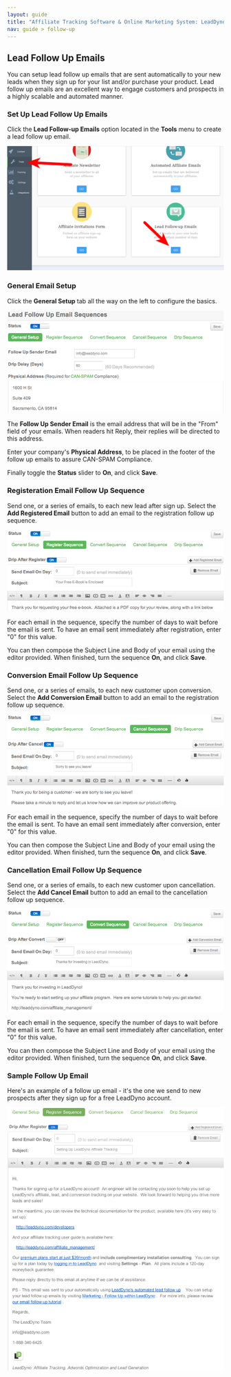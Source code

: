 ```yaml
---
layout: guide
title: "Affiliate Tracking Software & Online Marketing System: LeadDyno"
nav: guide > follow-up
---
```


## Lead Follow Up Emails

You can setup lead follow up emails that are sent automatically to your new leads when they sign up for your list and/or 
purchase your product.  Lead follow up emails are an excellent way to engage customers and prospects in a highly 
scalable and automated manner.

### Set Up Lead Follow Up Emails

Click the **Lead Follow-up Emails** option located in the **Tools** menu to create a lead follow up email.

![Settings](img/Follow-Up-Email-System.png)

### General Email Setup

Click the **General Setup** tab all the way on the left to configure the basics.

![Settings](img/Lead-Follow-Up-Email-Settings.png)

The **Follow Up Sender Email** is the email address that will be in the "From" field of your emails. When readers hit Reply, their replies will be directed to this address.

Enter your company's **Physical Address**, to be placed in the footer of the follow up emails to assure CAN-SPAM Compliance.

Finally toggle the **Status** slider to **On**, and click **Save**.

### Registeration Email Follow Up Sequence

Send one, or a series of emails, to each new lead after sign up.  Select the **Add Registered Email** button to add an email to the registration follow up sequence.

![Settings](img/New-Lead-Follw-Up-Email-Sequence.png)

For each email in the sequence, specify the number of days to wait before the email is sent.  To have an email sent immediately after registration, enter "0" for this value.

You can then compose the Subject Line and Body of your email using the editor provided.  When finished, turn the sequence **On**, and click **Save**.

### Conversion Email Follow Up Sequence
    
Send one, or a series of emails, to each new customer upon conversion.  Select the **Add Conversion Email** button to add an email to the registration follow up sequence.

![Settings](img/Cancellation-Follow-Up-Email-Example.png)

For each email in the sequence, specify the number of days to wait before the email is sent.  To have an email sent immediately after conversion, enter "0" for this value.

You can then compose the Subject Line and Body of your email using the editor provided.  When finished, turn the sequence **On**, and click **Save**.

### Cancellation Email Follow Up Sequence

Send one, or a series of emails, to each new customer upon cancellation.  Select the **Add Cancel Email** button to add an email to the cancellation follow up sequence.

![Settings](img/Sales-Follow-Up-Email-Sequence.png)

For each email in the sequence, specify the number of days to wait before the email is sent.  To have an email sent immediately after cancellation, enter "0" for this value.

You can then compose the Subject Line and Body of your email using the editor provided.  When finished, turn the sequence **On**, and click **Save**.

### Sample Follow Up Email

Here's an example of a follow up email - it's the one we send to new prospects after they sign up for a free LeadDyno account.

![Settings](img/Follow-Up-Email-From-LeadDyno.png)

